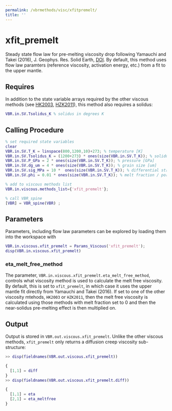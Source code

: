 ```yaml
---
permalink: /vbrmethods/visc/xfitpremelt/
title: ''
---
```


# xfit_premelt

Steady state flow law for pre-melting viscosity drop following Yamauchi and Takei (2016), J. Geophys. Res. Solid Earth, [DOI](https://doi.org/10.1002/2016JB013316). By default, this method uses flow law paramters (reference viscosity, activation energy, etc.) from a fit to the upper mantle.

## Requires

In addition to the state variable arrays required by the other viscous methods (see [HK2003](/vbr/vbrmethods/visc/hk2003/), [HZK2011](/vbr/vbrmethods/visc/hzk2011/)), this method also requires a solidus:

```matlab
VBR.in.SV.Tsolidus_K % solidus in degrees K
```

## Calling Procedure

```matlab
% set required state variables
clear
VBR.in.SV.T_K = linspace(800,1200,10)+273; % temperature [K]
VBR.in.SV.Tsolidus_K = (1200+273) * ones(size(VBR.in.SV.T_K)); % solidus [K]
VBR.in.SV.P_GPa = 2 * ones(size(VBR.in.SV.T_K)); % pressure [GPa]
VBR.in.SV.dg_um = 4 * ones(size(VBR.in.SV.T_K)); % grain size [um]
VBR.in.SV.sig_MPa = 10 *  ones(size(VBR.in.SV.T_K)); % differential stress [MPa]
VBR.in.SV.phi = 0.01 * ones(size(VBR.in.SV.T_K)); % melt fraction / porosity

% add to viscous methods list
VBR.in.viscous.methods_list={'xfit_premelt'};

% call VBR_spine
[VBR] = VBR_spine(VBR) ;
```

## Parameters

Parameters, including flow law parameters can be explored by loading them into the workspace with

```matlab
VBR.in.viscous.xfit_premelt = Params_Viscous('xfit_premelt');
disp(VBR.in.viscous.xfit_premelt)
```

### eta_melt_free_method

The parameter, `VBR.in.viscous.xfit_premelt.eta_melt_free_method`, controls what viscosity method is used to calculate the melt free viscosity. By default, this is set to `xfit_premelt`, in which case it uses the upper mantle fit directly from Yamauchi and Takei (2016). If set to one of the other viscosity mtehods, `HK2003` or `HZK2011`, then the melt free viscosity is calculated using those methods with melt fraction set to 0 and then the near-solidus pre-melting effect is then multiplied on.

## Output
Output is stored in `VBR.out.viscous.xfit_premelt`. Unlike the other viscous methods, `xfit_premelt` only returns a diffusion creep viscosity sub-structure:

```matlab
>> disp(fieldnames(VBR.out.viscous.xfit_premelt))

{
  [1,1] = diff
}
>> disp(fieldnames(VBR.out.viscous.xfit_premelt.diff))

{
  [1,1] = eta
  [2,1] = eta_meltfree
}
```
